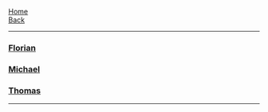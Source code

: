 [Home](home)  
[Back](DokuSolidus)  

***

### [Florian](TagebuecherF)  
### [Michael](TagebuecherM)  
### [Thomas](TagebuecherT)    

***